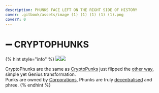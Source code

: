 ```yaml
---
description: PHUNKS FACE LEFT ON THE RIGHT SIDE OF HISTORY
cover: .gitbook/assets/image (1) (1) (1) (1) (1).png
coverY: 0
---
```


# ➖ CRYPTOPHUNKS

{% hint style="info" %}
![](<.gitbook/assets/Phunk\_4156 (1).png>)![](.gitbook/assets/Phunk\_4156.png)

CryptoPhunks are the same as <mark style="color:green;"></mark> [CryptoPunks](https://www.larvalabs.com/cryptopunks) just flipped the [other way](about/phunks/phunk-is-art.md), simple yet Genius transformation. \
Punks are owned by [Corporations](https://twitter.com/cryptopunksnfts/status/1502421713153318918?s=20\&t=sf95wtqypGRjjYHGxaH5lg), Phunks are truly [decentralised](about/phunks/phunk-is-web3.md) and phree.
{% endhint %}
